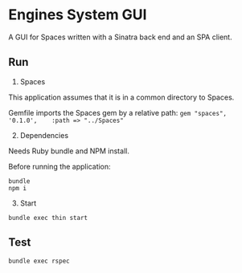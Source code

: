 Engines System GUI
==================

A GUI for Spaces written with a Sinatra back end and an SPA client.

Run
---

1. Spaces

This application assumes that it is in a common directory to Spaces.

Gemfile imports the Spaces gem by a relative path:
`gem "spaces",           '0.1.0',    :path => "../Spaces"`


2. Dependencies

Needs Ruby bundle and NPM install.

Before running the application:
```
bundle
npm i
```

3. Start

`bundle exec thin start`


Test
----

`bundle exec rspec`
